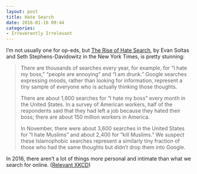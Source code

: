 ```yaml
---
layout: post
title: Hate Search
date: 2016-01-16 09:44
categories: 
- Irreverently Irrelevant
---
```


I’m not usually one for op-eds, but [The Rise of Hate Search](http://www.nytimes.com/2015/12/13/opinion/sunday/the-rise-of-hate-search.html), by Evan Soltas and Seth Stephens-Davidowitz in the New York Times, is pretty stunning:

> There are thousands of searches every year, for example, for “I hate my boss,” “people are annoying” and “I am drunk.” Google searches expressing moods, rather than looking for information, represent a tiny sample of everyone who is actually thinking those thoughts.
>
> There are about 1,600 searches for “I hate my boss” every month in the United States. In a survey of American workers, half of the respondents said that they had left a job because they hated their boss; there are about 150 million workers in America.
>
> In November, there were about 3,600 searches in the United States for “I hate Muslims” and about 2,400 for “kill Muslims.” We suspect these Islamophobic searches represent a similarly tiny fraction of those who had the same thoughts but didn’t drop them into Google.

In 2016, there aren’t a lot of things more personal and intimate than what we search for online. ([Relevant XKCD](https://xkcd.com/155/)) 